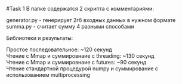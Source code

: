 #Task 1
В папке содержатся 2 скрипта с комментариями: 

generator.py - генерирует 2гб входных данных в нужном формате<br>
summa.py - считает сумму 4 разными способами

Библиотеки и результаты:

Простое последовательное: ~120 секунд <br>
Чтение с Mmap и суммировнаие с threading: ~130 секунд<br>
Чтение с Mmap и суммировнаие с futures: ~90 секунд<br>
Чтение стандартной процедурой numpy и суммирование с использованием multiprocessing